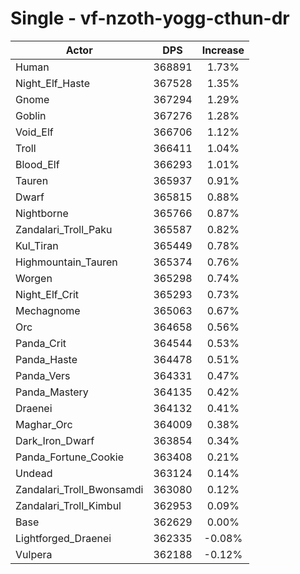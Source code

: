 # Single - vf-nzoth-yogg-cthun-dr
| Actor | DPS | Increase |
|---|:---:|:---:|
|Human|368891|1.73%|
|Night_Elf_Haste|367528|1.35%|
|Gnome|367294|1.29%|
|Goblin|367276|1.28%|
|Void_Elf|366706|1.12%|
|Troll|366411|1.04%|
|Blood_Elf|366293|1.01%|
|Tauren|365937|0.91%|
|Dwarf|365815|0.88%|
|Nightborne|365766|0.87%|
|Zandalari_Troll_Paku|365587|0.82%|
|Kul_Tiran|365449|0.78%|
|Highmountain_Tauren|365374|0.76%|
|Worgen|365298|0.74%|
|Night_Elf_Crit|365293|0.73%|
|Mechagnome|365063|0.67%|
|Orc|364658|0.56%|
|Panda_Crit|364544|0.53%|
|Panda_Haste|364478|0.51%|
|Panda_Vers|364331|0.47%|
|Panda_Mastery|364135|0.42%|
|Draenei|364132|0.41%|
|Maghar_Orc|364009|0.38%|
|Dark_Iron_Dwarf|363854|0.34%|
|Panda_Fortune_Cookie|363408|0.21%|
|Undead|363124|0.14%|
|Zandalari_Troll_Bwonsamdi|363080|0.12%|
|Zandalari_Troll_Kimbul|362953|0.09%|
|Base|362629|0.00%|
|Lightforged_Draenei|362335|-0.08%|
|Vulpera|362188|-0.12%|

